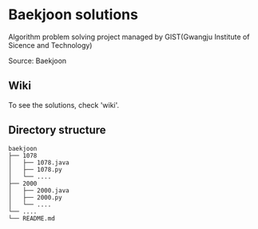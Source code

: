 # Baekjoon solutions

Algorithm problem solving project managed by GIST(Gwangju Institute of Sicence and Technology)

Source: Baekjoon


## Wiki

To see the solutions, check 'wiki'.


## Directory structure

```
baekjoon
├── 1078
│   ├── 1078.java 
│   ├── 1078.py
│   └── ....
├── 2000
│   ├── 2000.java 
│   ├── 2000.py
│   └── ....
└── ....
└── README.md
```
